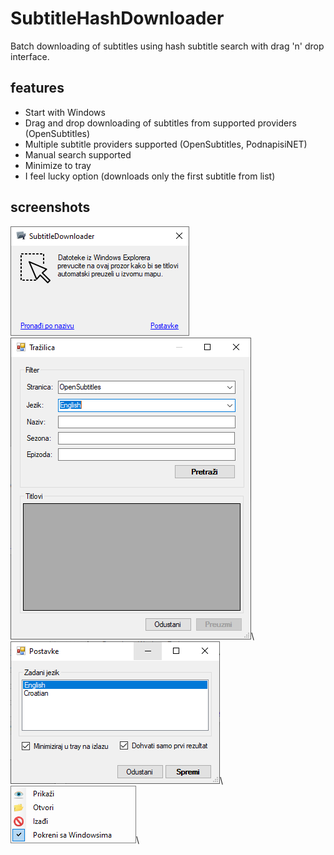 # SubtitleHashDownloader
Batch downloading of subtitles using hash subtitle search with drag 'n' drop interface.

## features

- Start with Windows
- Drag and drop downloading of subtitles from supported providers (OpenSubtitles)
- Multiple subtitle providers supported (OpenSubtitles, PodnapisiNET)
- Manual search supported
- Minimize to tray
- I feel lucky option (downloads only the first subtitle from list)

## screenshots
![](https://github.com/hsnopek/SubtitleHashDownloader/blob/master/images/screenshot1.png)\
![](https://github.com/hsnopek/SubtitleHashDownloader/blob/master/images/screenshot2.png)\ 
![](https://github.com/hsnopek/SubtitleHashDownloader/blob/master/images/screenshot3.png)\ 
![](https://github.com/hsnopek/SubtitleHashDownloader/blob/master/images/screenshot4.png)\